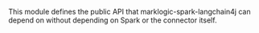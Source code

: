 This module defines the public API that marklogic-spark-langchain4j can depend on without depending on Spark or the
connector itself.
